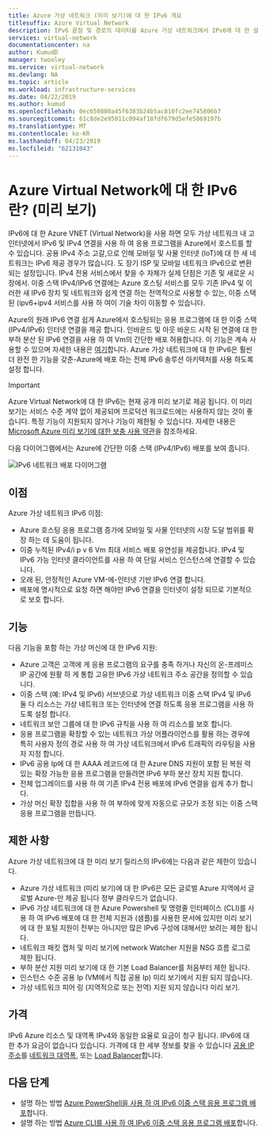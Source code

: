 ```yaml
---
title: Azure 가상 네트워크 (미리 보기)에 대 한 IPv6 개요
titlesuffix: Azure Virtual Network
description: IPv6 끝점 및 경로의 데이터를 Azure 가상 네트워크에서 IPv6에 대 한 설명.
services: virtual-network
documentationcenter: na
author: KumudD
manager: twooley
ms.service: virtual-network
ms.devlang: NA
ms.topic: article
ms.workload: infrastructure-services
ms.date: 04/22/2019
ms.author: kumud
ms.openlocfilehash: 0ec650880a45f6383b24b5ac810fc2ee745806b7
ms.sourcegitcommit: 61c8de2e95011c094af18fdf679d5efe5069197b
ms.translationtype: MT
ms.contentlocale: ko-KR
ms.lasthandoff: 04/23/2019
ms.locfileid: "62131043"
---
```

# <a name="what-is-ipv6-for-azure-virtual-network-preview"></a>Azure Virtual Network에 대 한 IPv6 란? (미리 보기)

IPv6에 대 한 Azure VNET (Virtual Network)을 사용 하면 모두 가상 네트워크 내 고 인터넷에서 IPv6 및 IPv4 연결을 사용 하 여 응용 프로그램을 Azure에서 호스트를 할 수 있습니다. 공용 IPv4 주소 고갈,으로 인해 모바일 및 사물 인터넷 (IoT)에 대 한 새 네트워크는 IPv6 제공 경우가 많습니다. 도 장기 ISP 및 모바일 네트워크 IPv6으로 변환 되는 설정입니다. IPv4 전용 서비스에서 찾을 수 자체가 실제 단점은 기존 및 새로운 시장에서. 이중 스택 IPv4/IPv6 연결에는 Azure 호스팅 서비스를 모두 기존 IPv4 및 이러한 새 IPv6 장치 및 네트워크와 쉽게 연결 하는 전역적으로 사용할 수 있는, 이중 스택 된 (ipv6+ipv4 서비스를 사용 하 여이 기술 차이 이동할 수 있습니다.

Azure의 원래 IPv6 연결 쉽게 Azure에서 호스팅되는 응용 프로그램에 대 한 이중 스택 (IPv4/IPv6) 인터넷 연결을 제공 합니다. 인바운드 및 아웃 바운드 시작 된 연결에 대 한 부하 분산 된 IPv6 연결을 사용 하 여 Vm의 간단한 배포 허용합니다. 이 기능은 계속 사용할 수 있으며 자세한 내용은 [여기](../load-balancer/load-balancer-ipv6-overview.md)합니다.
Azure 가상 네트워크에 대 한 IPv6은 훨씬 더 완전 한 기능을 갖춘-Azure에 배포 하는 전체 IPv6 솔루션 아키텍처를 사용 하도록 설정 합니다.

> [!Important]
> Azure Virtual Network에 대 한 IPv6는 현재 공개 미리 보기로 제공 됩니다. 이 미리 보기는 서비스 수준 계약 없이 제공되며 프로덕션 워크로드에는 사용하지 않는 것이 좋습니다. 특정 기능이 지원되지 않거나 기능이 제한될 수 있습니다. 자세한 내용은 [Microsoft Azure 미리 보기에 대한 보충 사용 약관](https://azure.microsoft.com/support/legal/preview-supplemental-terms/)을 참조하세요.

다음 다이어그램에서는 Azure에 간단한 이중 스택 (IPv4/IPv6) 배포를 보여 줍니다.

![IPv6 네트워크 배포 다이어그램](./media/ipv6-support-overview/ipv6-sample-diagram.png)

## <a name="benefits"></a>이점

Azure 가상 네트워크 IPv6 이점:

- Azure 호스팅 응용 프로그램 증가에 모바일 및 사물 인터넷의 시장 도달 범위를 확장 하는 데 도움이 됩니다.
- 이중 누적된 IPv4/i p v 6 Vm 최대 서비스 배포 유연성을 제공합니다. IPv4 및 IPv6 가능 인터넷 클라이언트를 사용 하 여 단일 서비스 인스턴스에 연결할 수 있습니다.
- 오래 된, 안정적인 Azure VM-에-인터넷 기반 IPv6 연결 합니다.
- 배포에 명시적으로 요청 하면 해야만 IPv6 연결을 인터넷이 설정 되므로 기본적으로 보호 합니다.

## <a name="capabilities"></a>기능

다음 기능을 포함 하는 가상 머신에 대 한 IPv6 지원:

- Azure 고객은 고객에 게 응용 프로그램의 요구를 충족 하거나 자신의 온-프레미스 IP 공간에 원활 하 게 통합 고유한 IPv6 가상 네트워크 주소 공간을 정의할 수 있습니다.
- 이중 스택 (예: IPv4 및 IPv6) 서브넷으로 가상 네트워크 이중 스택 IPv4 및 IPv6 둘 다 리소스는 가상 네트워크 또는 인터넷에 연결 하도록 응용 프로그램을 사용 하도록 설정 합니다.
- 네트워크 보안 그룹에 대 한 IPv6 규칙을 사용 하 여 리소스를 보호 합니다.
- 응용 프로그램을 확장할 수 있는 네트워크 가상 어플라이언스를 활용 하는 경우에 특히 사용자 정의 경로 사용 하 여 가상 네트워크에서 IPv6 트래픽의 라우팅을 사용자 지정 합니다.
- IPv6 공용 Ip에 대 한 AAAA 레코드에 대 한 Azure DNS 지원이 포함 된 복원 력 있는 확장 가능한 응용 프로그램을 만들려면 IPv6 부하 분산 장치 지원 합니다.
- 전체 업그레이드를 사용 하 여 기존 IPv4 전용 배포에 IPv6 연결을 쉽게 추가 합니다.
- 가상 머신 확장 집합을 사용 하 여 부하에 맞게 자동으로 규모가 조정 되는 이중 스택 응용 프로그램을 만듭니다.

## <a name="limitations"></a>제한 사항
Azure 가상 네트워크에 대 한 미리 보기 릴리스의 IPv6에는 다음과 같은 제한이 있습니다.
- Azure 가상 네트워크 (미리 보기)에 대 한 IPv6은 모든 글로벌 Azure 지역에서 글로벌 Azure-만 제공 됩니다 정부 클라우드가 없습니다.   
- IPv6 가상 네트워크에 대 한 Azure Powershell 및 명령줄 인터페이스 (CLI)를 사용 하 여 IPv6 배포에 대 한 전체 지원과 (샘플)를 사용한 문서에 있지만 미리 보기에 대 한 포털 지원이 전부는 아니지만 많은 IPv6 구성에 대해서만 보려는 제한 됩니다.
- 네트워크 패킷 캡처 및 미리 보기에 network Watcher 지원을 NSG 흐름 로그로 제한 됩니다.
- 부하 분산 지원 미리 보기에 대 한 기본 Load Balancer를 처음부터 제한 됩니다.
- 인스턴스 수준 공용 Ip (VM에서 직접 공용 Ip) 미리 보기에서 지원 되지 않습니다.  
- 가상 네트워크 피어 링 (지역적으로 또는 전역) 지원 되지 않습니다 미리 보기. 

## <a name="pricing"></a>가격

IPv6 Azure 리소스 및 대역폭 IPv4와 동일한 요율로 요금이 청구 됩니다. IPv6에 대 한 추가 요금이 없습니다 있습니다. 가격에 대 한 세부 정보를 찾을 수 있습니다 [공용 IP 주소](https://azure.microsoft.com/pricing/details/ip-addresses/)를 [네트워크 대역폭](https://azure.microsoft.com/pricing/details/bandwidth/), 또는 [Load Balancer](https://azure.microsoft.com/pricing/details/load-balancer/)합니다.

## <a name="next-steps"></a>다음 단계

- 설명 하는 방법 [Azure PowerShell을 사용 하 여 IPv6 이중 스택 응용 프로그램 배포](virtual-network-ipv4-ipv6-dual-stack-powershell.md)합니다.
- 설명 하는 방법 [Azure CLI를 사용 하 여 IPv6 이중 스택 응용 프로그램 배포](virtual-network-ipv4-ipv6-dual-stack-cli.md)합니다.
